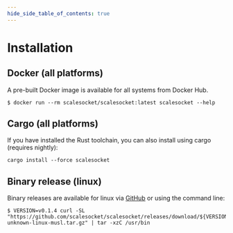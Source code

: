 ```yaml
---
hide_side_table_of_contents: true
---
```

# Installation

## Docker (all platforms)

A pre-built Docker image is available for all systems from Docker Hub.

```shell
$ docker run --rm scalesocket/scalesocket:latest scalesocket --help
```

## Cargo (all platforms)

If you have installed the Rust toolchain, you can also install using cargo (requires nightly):

```shell
cargo install --force scalesocket
```

## Binary release (linux)

Binary releases are available for linux via [GitHub](https://github.com/scalesocket/scalesocket/releases) or using the command line:

```shell
$ VERSION=v0.1.4 curl -SL "https://github.com/scalesocket/scalesocket/releases/download/${VERSION}/scalesocket_${VERSION}_x86_64-unknown-linux-musl.tar.gz" | tar -xzC /usr/bin
```


